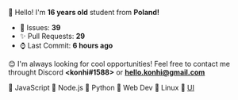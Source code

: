 
👋 Hello! I'm <b>16 years old</b> student from <b>Poland!</b>

- 🔮 Issues: **39**
- ✨ Pull Requests: **29**
- ⌚ Last Commit: **6 hours ago**

😊 I'm always looking for cool opportunities! Feel free to contact me throught Discord <b><konhi#1588></b> or <b>hello.konhi@gmail.com</b>

💛 JavaScript   💚 Node.js   💙 Python   🧡 Web Dev  🐧 Linux 🎨 [UI](https://dribbble.com/konhi)
